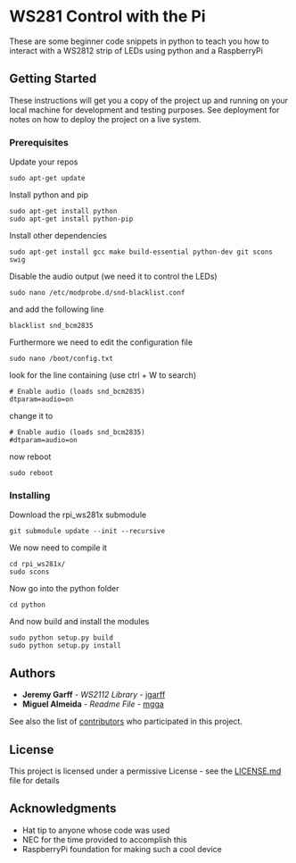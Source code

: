 # WS281 Control with the Pi

These are some beginner code snippets in python to teach you how to interact with a WS2812 strip of LEDs using python and a RaspberryPi

## Getting Started

These instructions will get you a copy of the project up and running on your local machine for development and testing purposes. See deployment for notes on how to deploy the project on a live system.

### Prerequisites

Update your repos

```
sudo apt-get update
```
Install python and pip

```
sudo apt-get install python
sudo apt-get install python-pip
```

Install other dependencies

```
sudo apt-get install gcc make build-essential python-dev git scons swig
```

Disable the audio output (we need it to control the LEDs)
```
sudo nano /etc/modprobe.d/snd-blacklist.conf
```
and add the following line
```
blacklist snd_bcm2835
```

Furthermore we need to edit the configuration file
```
sudo nano /boot/config.txt
```
look for the line containing (use ctrl + W to search)
```
# Enable audio (loads snd_bcm2835)
dtparam=audio=on
```
change it to
```
# Enable audio (loads snd_bcm2835)
#dtparam=audio=on
```
now reboot
```
sudo reboot
```

### Installing

Download the rpi_ws281x submodule
```
git submodule update --init --recursive
```

We now need to compile it
```
cd rpi_ws281x/
sudo scons
```

Now go into the python folder
```
cd python
```

And now build and install the modules
```
sudo python setup.py build
sudo python setup.py install
```

## Authors
* **Jeremy Garff** - *WS2112 Library* - [jgarff](https://github.com/jgarff)
* **Miguel Almeida** - *Readme File* - [mgga](https://github.com/mgga)

See also the list of [contributors](https://github.com/mgga/RaspberryPi/contributors) who participated in this project.

## License

This project is licensed under a permissive License - see the [LICENSE.md](rpi_ws281x/LICENSE.md) file for details

## Acknowledgments

* Hat tip to anyone whose code was used
* NEC for the time provided to accomplish this
* RaspberryPi foundation for making such a cool device